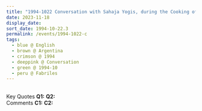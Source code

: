 ```yaml
---
title: "1994-1022 Conversation with Sahaja Yogis, during the Cooking of Lamb Stew for Dinner, Outside next to a Fire, Property of General Rodriguez, Fabriles (countryside 60 kms from Buenos Aires), Argentina"
date: 2023-11-18
display_date: 
sort_date: 1994-10-22.3
permalink: /events/1994-1022-c
tags:
  - blue @ English
  - brown @ Argentina
  - crimson @ 1994
  - deeppink @ Conversation
  - green @ 1994-10
  - peru @ Fabriles
---
```


<br>

<wave-list>
  <list-title color="DarkSeaGreen" width="55">Key Quotes</list-title>
  <list-item color="BlanchedAlmond" width="280"><b>Q1:</b> <i></i></list-item>
  <list-item color="Lavender" width="280"><b>Q2:</b> <i></i></list-item>
</wave-list>

<br>

<wave-list>
  <list-title color="DarkSeaGreen" width="55">Comments</list-title>
  <list-item color="BlanchedAlmond" width="280"><b>C1:</b> <i></i></list-item>
  <list-item color="Lavender" width="280"><b>C2:</b> <i></i></list-item>
</wave-list>